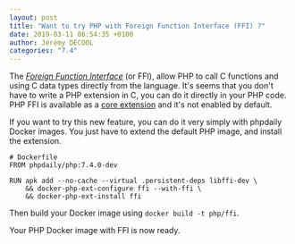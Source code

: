 ```yaml
---
layout: post
title: "Want to try PHP with Foreign Function Interface (FFI) ?"
date: 2019-03-11 06:54:35 +0100
author: Jérémy DECOOL
categories: "7.4"
---
```


The [_Foreign Function Interface_](https://wiki.php.net/rfc/ffi) (or FFI), allow PHP to call C functions and using C data types directly from the language. It's seems that you don't have to write a PHP extension in C, you can do it directly in your PHP code. PHP FFI is available as a [core extension](https://github.com/php/php-src/tree/master/ext/ffi) and it's not enabled by default.

<!--more-->

If you want to try this new feature, you can do it very simply with phpdaily Docker images. You just have to extend the default PHP image, and install the extension.

```
# Dockerfile
FROM phpdaily/php:7.4.0-dev

RUN apk add --no-cache --virtual .persistent-deps libffi-dev \
    && docker-php-ext-configure ffi --with-ffi \
    && docker-php-ext-install ffi
```

Then build your Docker image using `docker build -t php/ffi`.

Your PHP Docker image with FFI is now ready.
